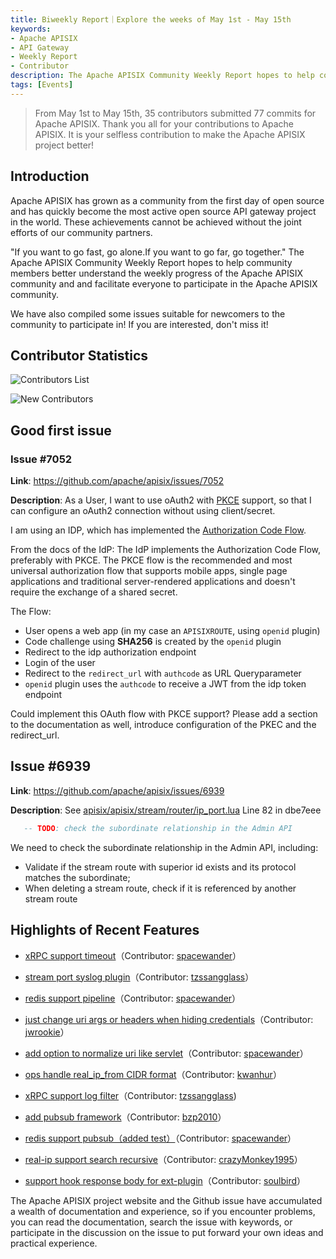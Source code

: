 ```yaml
---
title: Biweekly Report｜Explore the weeks of May 1st - May 15th
keywords:
- Apache APISIX
- API Gateway
- Weekly Report
- Contributor
description: The Apache APISIX Community Weekly Report hopes to help community members better understand the weekly progress of the Apache APISIX community and and facilitate everyone to participate in the Apache APISIX community.
tags: [Events]
---
```


> From May 1st to May 15th, 35 contributors submitted 77 commits for Apache APISIX. Thank you all for your contributions to Apache APISIX. It is your selfless contribution to make the Apache APISIX project better!

<!--truncate-->

## Introduction

Apache APISIX has grown as a community from the first day of open source and has quickly become the most active open source API gateway project in the world. These achievements cannot be achieved without the joint efforts of our community partners.

"If you want to go fast, go alone.If you want to go far, go together." The Apache APISIX Community Weekly Report hopes to help community members better understand the weekly progress of the Apache APISIX community and and facilitate everyone to participate in the Apache APISIX community.

We have also compiled some issues suitable for newcomers to the community to participate in! If you are interested, don't miss it!

## Contributor Statistics

![Contributors List](https://static.apiseven.com/202108/1652941223501-a03655b5-122f-4fa5-9406-3f3b33093002.png)

![New Contributors](https://static.apiseven.com/202108/1652941259760-bc336da9-7659-4b1e-ac89-d4073bd24c5d.png)

## Good first issue

### Issue #7052

**Link**: https://github.com/apache/apisix/issues/7052

**Description**: As a User, I want to use oAuth2 with [PKCE](https://oauth.net/2/pkce/) support, so that I can configure an oAuth2 connection without using client/secret.

I am using an IDP, which has implemented the [Authorization Code Flow](https://openid.net/specs/openid-connect-core-1_0.html#CodeFlowAuth).

From the docs of the IdP:
The IdP implements the Authorization Code Flow, preferably with PKCE. The PKCE flow is the recommended and most universal authorization flow that supports mobile apps, single page applications and traditional server-rendered applications and doesn't require the exchange of a shared secret.

The Flow:

- User opens a web app (in my case an `APISIXROUTE`, using `openid` plugin)
- Code challenge using **SHA256** is created by the `openid` plugin
- Redirect to the idp authorization endpoint
- Login of the user
- Redirect to the `redirect_url` with `authcode` as URL Queryparameter
- `openid` plugin uses the `authcode` to receive a JWT from the idp token endpoint

Could implement this OAuth flow with PKCE support? Please add a section to the documentation as well, introduce configuration of the PKEC and the redirect_url.

## Issue #6939

**Link**: https://github.com/apache/apisix/issues/6939

**Description**: See [apisix/apisix/stream/router/ip_port.lua](https://github.com/apache/apisix/blob/dbe7eeebba06229d4a8df75263f2a78301cc1ca0/apisix/stream/router/ip_port.lua#L82) Line 82 in dbe7eee

```Lua
   -- TODO: check the subordinate relationship in the Admin API
```

We need to check the subordinate relationship in the Admin API, including:

- Validate if the stream route with superior id exists and its protocol matches the subordinate;
- When deleting a stream route, check if it is referenced by another stream route

## Highlights of Recent Features

- [xRPC support timeout](https://github.com/apache/apisix/pull/6965)（Contributor: [spacewander](https://github.com/spacewander)）

- [stream port syslog plugin](https://github.com/apache/apisix/pull/6953)（Contributor: [tzssangglass](https://github.com/tzssangglass)）

- [redis support pipeline](https://github.com/apache/apisix/pull/6959)（Contributor: [spacewander](https://github.com/spacewander)）

- [just change uri args or headers when hiding credentials](https://github.com/apache/apisix/pull/6991)（Contributor: [jwrookie](https://github.com/jwrookie)）

- [add option to normalize uri like servlet](https://github.com/apache/apisix/pull/6984)（Contributor: [spacewander](https://github.com/spacewander)）

- [ops handle real_ip_from CIDR format](https://github.com/apache/apisix/pull/6981)（Contributor: [kwanhur](https://github.com/kwanhur)）

- [xRPC support log filter](https://github.com/apache/apisix/pull/6960)（Contributor: [tzssangglass](https://github.com/tzssangglass))

- [add pubsub framework](https://github.com/apache/apisix/pull/7028)（Contributor: [bzp2010](https://github.com/bzp2010)）

- [redis support pubsub（added test）](https://github.com/apache/apisix/pull/7031)（Contributor: [spacewander](https://github.com/spacewander)）

- [real-ip support search recursive](https://github.com/apache/apisix/pull/6988)（Contributor: [crazyMonkey1995](https://github.com/crazyMonkey1995)）

- [support hook response body for ext-plugin](https://github.com/apache/apisix/pull/6968)（Contributor: [soulbird](https://github.com/soulbird)）

The Apache APISIX project website and the Github issue have accumulated a wealth of documentation and experience, so if you encounter problems, you can read the documentation, search the issue with keywords, or participate in the discussion on the issue to put forward your own ideas and practical experience.
